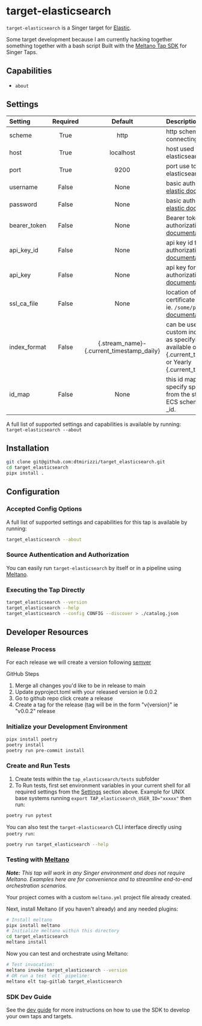 # target-elasticsearch

`target-elasticsearch`  is a Singer target for [Elastic](https://www.elastic.co/).

Some target development because I am currently hacking together something together with a bash script
Built with the [Meltano Tap SDK](https://sdk.meltano.com) for Singer Taps.

## Capabilities

* `about`

## Settings

| Setting      | Required |                  Default                  | Description                                                                                                                                                                                                                              |
|:-------------|:--------:|:-----------------------------------------:|:-----------------------------------------------------------------------------------------------------------------------------------------------------------------------------------------------------------------------------------------|
| scheme       |   True   |                   http                    | http scheme used for connecting to elasticsearch                                                                                                                                                                                         |
| host         |   True   |                 localhost                 | host used to connect to elasticsearch                                                                                                                                                                                                    |
| port         |   True   |                   9200                    | port use to connect to elasticsearch                                                                                                                                                                                                     |
| username     |  False   |                   None                    | basic auth username [as per elastic documentation](https://www.elastic.co/guide/en/elasticsearch/client/python-api/current/connecting.html##auth-basic)                                                                                  |
| password     |  False   |                   None                    | basic auth password [as per elastic documentation](https://www.elastic.co/guide/en/elasticsearch/client/python-api/current/connecting.html##auth-basic)                                                                                  |
| bearer_token |  False   |                   None                    | Bearer token for bearer authorization [as per elastic documentation](https://www.elastic.co/guide/en/elasticsearch/client/python-api/current/connecting.html#auth-bearer)                                                                |
| api_key_id   |  False   |                   None                    | api key id for auth key authorization [as per elastic documentation](https://www.elastic.co/guide/en/elasticsearch/client/python-api/current/connecting.html#auth-apikey)                                                                |
| api_key      |  False   |                   None                    | api key for auth key authorization [as per elastic documentation](https://www.elastic.co/guide/en/elasticsearch/client/python-api/current/connecting.html#auth-apikey)                                                                   |
| ssl_ca_file  |  False   |                   None                    | location of the the SSL certificate for cert verification ie. `/some/path` [as per elastic documentation](https://www.elastic.co/guide/en/elasticsearch/client/python-api/current/connecting.html#_verifying_https_with_ca_certificates) |
| index_format |  False   | {.stream_name}-{.current_timestamp_daily} | can be used to handle custom index formatting such as specifying `-latest` index. available options: Monthly {.current_timestamp_monthly} or Yearly {.current_timestamp_yearly}                                                          |
| id_map       |  False   |                   None                    | this id map allows you to specify specific record values from the steam to be used as ECS schema types such as _id.                                                                                                                      |

A full list of supported settings and capabilities is available by running: `target-elasticsearch --about`

## Installation

```bash
git clone git@github.com:dtmirizzi/target_elasticsearch.git
cd target_elasticsearch
pipx install .
```

## Configuration

### Accepted Config Options

A full list of supported settings and capabilities for this
tap is available by running:

```bash
target_elasticsearch --about
```

### Source Authentication and Authorization


You can easily run `target-elasticsearch` by itself or in a pipeline using [Meltano](https://meltano.com/).


### Executing the Tap Directly

```bash
target_elasticsearch --version
target_elasticsearch --help
target_elasticsearch --config CONFIG --discover > ./catalog.json
```

## Developer Resources

### Release Process
For each release we will create a version following [semver](https://semver.org/)

GitHub Steps
1. Merge all changes you'd like to be in release to main
1. Update pyproject.toml with your released version ie 0.0.2
1. Go to github repo click create a release
1. Create a tag for the release (tag will be in the form "v{version}" ie "v0.0.2" release


### Initialize your Development Environment

```bash
pipx install poetry
poetry install
poetry run pre-commit install
```

### Create and Run Tests

1. Create tests within the `tap_elasticsearch/tests` subfolder
1. To Run tests, first set environment variables in your current shell for all required settings from the [Settings](#Settings) section above. Example for UNIX base systems running `export TAP_elasticsearch_USER_ID="xxxxx"` then run:

```bash
poetry run pytest
```

You can also test the `target-elasticsearch` CLI interface directly using `poetry run`:

```bash
poetry run target_elasticsearch --help
```

### Testing with [Meltano](https://www.meltano.com)

_**Note:** This tap will work in any Singer environment and does not require Meltano.
Examples here are for convenience and to streamline end-to-end orchestration scenarios._

Your project comes with a custom `meltano.yml` project file already created.

Next, install Meltano (if you haven't already) and any needed plugins:

```bash
# Install meltano
pipx install meltano
# Initialize meltano within this directory
cd target_elasticsearch
meltano install
```

Now you can test and orchestrate using Meltano:

```bash
# Test invocation:
meltano invoke target_elasticsearch --version
# OR run a test `elt` pipeline:
meltano elt tap-gitlab target_elasticsearch
```

### SDK Dev Guide

See the [dev guide](https://sdk.meltano.com/en/latest/dev_guide.html) for more instructions on how to use the SDK to
develop your own taps and targets.